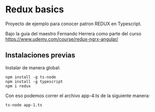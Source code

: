 # Redux basics

Proyecto de ejemplo para conocer patron REDUX en Typescript.

Bajo la guía del maestro Fernando Herrera como parte del curso https://www.udemy.com/course/redux-ngrx-angular/

## Instalaciones previas

Instalar de manera global:

```
npm install -g ts-node
npm install -g typescript
npm i redux
```

Con eso podemos correr el archivo app-4.ts de la siguiente manera:
```
ts-node app-1.ts
```